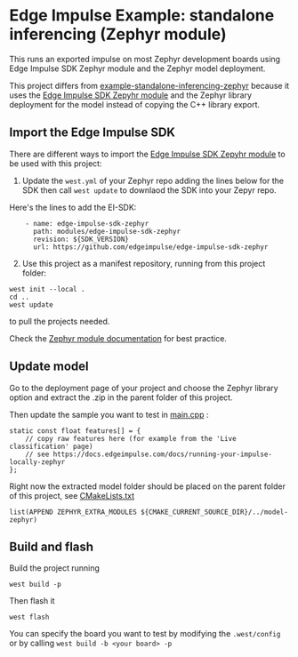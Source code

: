 # Edge Impulse Example: standalone inferencing (Zephyr module)

This runs an exported impulse on most Zephyr development boards using Edge Impulse SDK Zephyr module and the Zephyr model deployment.

This project differs from [example-standalone-inferencing-zephyr](https://github.com/edgeimpulse/example-standalone-inferencing-zephyr) because it uses the [Edge Impulse SDK Zepyhr module](https://github.com/edgeimpulse/edge-impulse-sdk-zephyr) and the Zephyr library deployment for the model instead of copying the C++ library export.

## Import the Edge Impulse SDK
There are different ways to import the [Edge Impulse SDK Zepyhr module](https://github.com/edgeimpulse/edge-impulse-sdk-zephyr) to be used with this project:
1. Update the `west.yml` of your Zephyr repo adding the lines below for the SDK then call `west update` to downlaod the SDK into your Zepyr repo.

Here's the lines to add the EI-SDK:
```
    - name: edge-impulse-sdk-zephyr
      path: modules/edge-impulse-sdk-zephyr
      revision: ${SDK_VERSION}
      url: https://github.com/edgeimpulse/edge-impulse-sdk-zephyr
```

2. Use this project as a manifest repository, running from this project folder:
```
west init --local .
cd ..
west update
```
to pull the projects needed.

Check the [Zephyr module documentation](https://docs.zephyrproject.org/latest/develop/modules.html) for best practice.

## Update model
Go to the deployment page of your project and choose the Zephyr library option and extract the .zip in the parent folder of this project.

Then update the sample you want to test in [main.cpp](./src/main.cpp) :
```
static const float features[] = {
    // copy raw features here (for example from the 'Live classification' page)
    // see https://docs.edgeimpulse.com/docs/running-your-impulse-locally-zephyr
};
```

Right now the extracted model folder should be placed on the parent folder of this project, see [CMakeLists.txt](./CMakeLists.txt)
```
list(APPEND ZEPHYR_EXTRA_MODULES ${CMAKE_CURRENT_SOURCE_DIR}/../model-zephyr)
```

## Build and flash
Build the project running
```
west build -p
```

Then flash it
```
west flash
```

You can specify the board you want to test by modifying the `.west/config` or by calling `west build -b <your board> -p`
